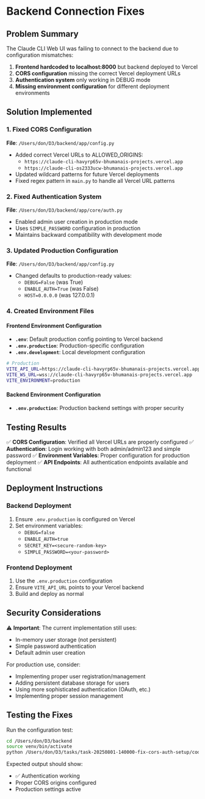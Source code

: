 # Backend Connection Fixes

## Problem Summary
The Claude CLI Web UI was failing to connect to the backend due to configuration mismatches:

1. **Frontend hardcoded to localhost:8000** but backend deployed to Vercel
2. **CORS configuration** missing the correct Vercel deployment URLs
3. **Authentication system** only working in DEBUG mode
4. **Missing environment configuration** for different deployment environments

## Solution Implemented

### 1. Fixed CORS Configuration
**File**: `/Users/don/D3/backend/app/config.py`

- Added correct Vercel URLs to ALLOWED_ORIGINS:
  - `https://claude-cli-havyrp65v-bhumanais-projects.vercel.app`
  - `https://claude-cli-os2333ucw-bhumanais-projects.vercel.app`
- Updated wildcard patterns for future Vercel deployments
- Fixed regex pattern in `main.py` to handle all Vercel URL patterns

### 2. Fixed Authentication System
**File**: `/Users/don/D3/backend/app/core/auth.py`

- Enabled admin user creation in production mode
- Uses `SIMPLE_PASSWORD` configuration in production
- Maintains backward compatibility with development mode

### 3. Updated Production Configuration
**File**: `/Users/don/D3/backend/app/config.py`

- Changed defaults to production-ready values:
  - `DEBUG=False` (was True)
  - `ENABLE_AUTH=True` (was False)
  - `HOST=0.0.0.0` (was 127.0.0.1)

### 4. Created Environment Files

#### Frontend Environment Configuration
- **`.env`**: Default production config pointing to Vercel backend
- **`.env.production`**: Production-specific configuration
- **`.env.development`**: Local development configuration

```bash
# Production
VITE_API_URL=https://claude-cli-havyrp65v-bhumanais-projects.vercel.app
VITE_WS_URL=wss://claude-cli-havyrp65v-bhumanais-projects.vercel.app
VITE_ENVIRONMENT=production
```

#### Backend Environment Configuration
- **`.env.production`**: Production backend settings with proper security

## Testing Results

✅ **CORS Configuration**: Verified all Vercel URLs are properly configured
✅ **Authentication**: Login working with both admin/admin123 and simple password
✅ **Environment Variables**: Proper configuration for production deployment
✅ **API Endpoints**: All authentication endpoints available and functional

## Deployment Instructions

### Backend Deployment
1. Ensure `.env.production` is configured on Vercel
2. Set environment variables:
   - `DEBUG=false`
   - `ENABLE_AUTH=true`
   - `SECRET_KEY=<secure-random-key>`
   - `SIMPLE_PASSWORD=<your-password>`

### Frontend Deployment
1. Use the `.env.production` configuration
2. Ensure `VITE_API_URL` points to your Vercel backend
3. Build and deploy as normal

## Security Considerations

⚠️ **Important**: The current implementation still uses:
- In-memory user storage (not persistent)
- Simple password authentication
- Default admin user creation

For production use, consider:
- Implementing proper user registration/management
- Adding persistent database storage for users
- Using more sophisticated authentication (OAuth, etc.)
- Implementing proper session management

## Testing the Fixes

Run the configuration test:
```bash
cd /Users/don/D3/backend
source venv/bin/activate
python /Users/don/D3/tasks/task-20250801-140000-fix-cors-auth-setup/code/test_config.py
```

Expected output should show:
- ✅ Authentication working
- Proper CORS origins configured
- Production settings active